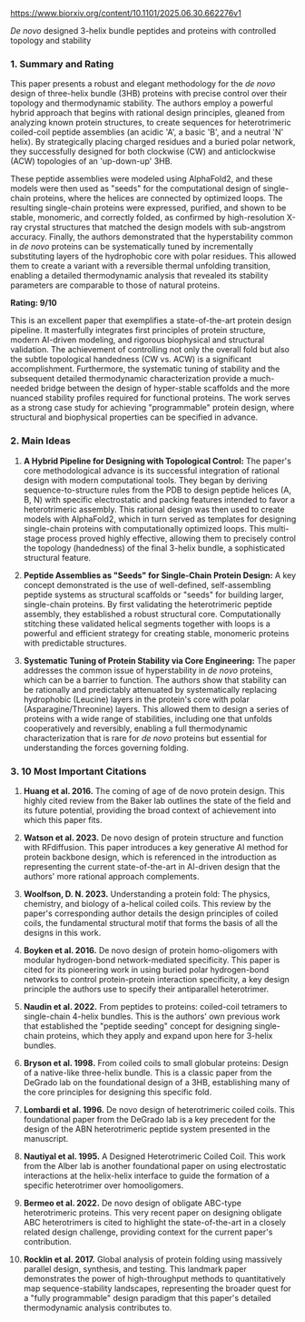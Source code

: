 https://www.biorxiv.org/content/10.1101/2025.06.30.662276v1

*De novo* designed 3-helix bundle peptides and proteins with controlled topology and stability

### 1. Summary and Rating

This paper presents a robust and elegant methodology for the *de novo* design of three-helix bundle (3HB) proteins with precise control over their topology and thermodynamic stability. The authors employ a powerful hybrid approach that begins with rational design principles, gleaned from analyzing known protein structures, to create sequences for heterotrimeric coiled-coil peptide assemblies (an acidic 'A', a basic 'B', and a neutral 'N' helix). By strategically placing charged residues and a buried polar network, they successfully designed for both clockwise (CW) and anticlockwise (ACW) topologies of an 'up-down-up' 3HB.

These peptide assemblies were modeled using AlphaFold2, and these models were then used as "seeds" for the computational design of single-chain proteins, where the helices are connected by optimized loops. The resulting single-chain proteins were expressed, purified, and shown to be stable, monomeric, and correctly folded, as confirmed by high-resolution X-ray crystal structures that matched the design models with sub-angstrom accuracy. Finally, the authors demonstrated that the hyperstability common in *de novo* proteins can be systematically tuned by incrementally substituting layers of the hydrophobic core with polar residues. This allowed them to create a variant with a reversible thermal unfolding transition, enabling a detailed thermodynamic analysis that revealed its stability parameters are comparable to those of natural proteins.

**Rating: 9/10**

This is an excellent paper that exemplifies a state-of-the-art protein design pipeline. It masterfully integrates first principles of protein structure, modern AI-driven modeling, and rigorous biophysical and structural validation. The achievement of controlling not only the overall fold but also the subtle topological handedness (CW vs. ACW) is a significant accomplishment. Furthermore, the systematic tuning of stability and the subsequent detailed thermodynamic characterization provide a much-needed bridge between the design of hyper-stable scaffolds and the more nuanced stability profiles required for functional proteins. The work serves as a strong case study for achieving "programmable" protein design, where structural and biophysical properties can be specified in advance.

### 2. Main Ideas

1.  **A Hybrid Pipeline for Designing with Topological Control:** The paper's core methodological advance is its successful integration of rational design with modern computational tools. They began by deriving sequence-to-structure rules from the PDB to design peptide helices (A, B, N) with specific electrostatic and packing features intended to favor a heterotrimeric assembly. This rational design was then used to create models with AlphaFold2, which in turn served as templates for designing single-chain proteins with computationally optimized loops. This multi-stage process proved highly effective, allowing them to precisely control the topology (handedness) of the final 3-helix bundle, a sophisticated structural feature.

2.  **Peptide Assemblies as "Seeds" for Single-Chain Protein Design:** A key concept demonstrated is the use of well-defined, self-assembling peptide systems as structural scaffolds or "seeds" for building larger, single-chain proteins. By first validating the heterotrimeric peptide assembly, they established a robust structural core. Computationally stitching these validated helical segments together with loops is a powerful and efficient strategy for creating stable, monomeric proteins with predictable structures.

3.  **Systematic Tuning of Protein Stability via Core Engineering:** The paper addresses the common issue of hyperstability in *de novo* proteins, which can be a barrier to function. The authors show that stability can be rationally and predictably attenuated by systematically replacing hydrophobic (Leucine) layers in the protein's core with polar (Asparagine/Threonine) layers. This allowed them to design a series of proteins with a wide range of stabilities, including one that unfolds cooperatively and reversibly, enabling a full thermodynamic characterization that is rare for *de novo* proteins but essential for understanding the forces governing folding.

### 3. 10 Most Important Citations

1.  **Huang et al. 2016.** The coming of age of de novo protein design.
    This highly cited review from the Baker lab outlines the state of the field and its future potential, providing the broad context of achievement into which this paper fits.

2.  **Watson et al. 2023.** De novo design of protein structure and function with RFdiffusion.
    This paper introduces a key generative AI method for protein backbone design, which is referenced in the introduction as representing the current state-of-the-art in AI-driven design that the authors' more rational approach complements.

3.  **Woolfson, D. N. 2023.** Understanding a protein fold: The physics, chemistry, and biology of a-helical coiled coils.
    This review by the paper's corresponding author details the design principles of coiled coils, the fundamental structural motif that forms the basis of all the designs in this work.

4.  **Boyken et al. 2016.** De novo design of protein homo-oligomers with modular hydrogen-bond network-mediated specificity.
    This paper is cited for its pioneering work in using buried polar hydrogen-bond networks to control protein-protein interaction specificity, a key design principle the authors use to specify their antiparallel heterotrimer.

5.  **Naudin et al. 2022.** From peptides to proteins: coiled-coil tetramers to single-chain 4-helix bundles.
    This is the authors' own previous work that established the "peptide seeding" concept for designing single-chain proteins, which they apply and expand upon here for 3-helix bundles.

6.  **Bryson et al. 1998.** From coiled coils to small globular proteins: Design of a native-like three-helix bundle.
    This is a classic paper from the DeGrado lab on the foundational design of a 3HB, establishing many of the core principles for designing this specific fold.

7.  **Lombardi et al. 1996.** De novo design of heterotrimeric coiled coils.
    This foundational paper from the DeGrado lab is a key precedent for the design of the ABN heterotrimeric peptide system presented in the manuscript.

8.  **Nautiyal et al. 1995.** A Designed Heterotrimeric Coiled Coil.
    This work from the Alber lab is another foundational paper on using electrostatic interactions at the helix-helix interface to guide the formation of a specific heterotrimer over homooligomers.

9.  **Bermeo et al. 2022.** De novo design of obligate ABC-type heterotrimeric proteins.
    This very recent paper on designing obligate ABC heterotrimers is cited to highlight the state-of-the-art in a closely related design challenge, providing context for the current paper's contribution.

10. **Rocklin et al. 2017.** Global analysis of protein folding using massively parallel design, synthesis, and testing.
    This landmark paper demonstrates the power of high-throughput methods to quantitatively map sequence-stability landscapes, representing the broader quest for a "fully programmable" design paradigm that this paper's detailed thermodynamic analysis contributes to.
